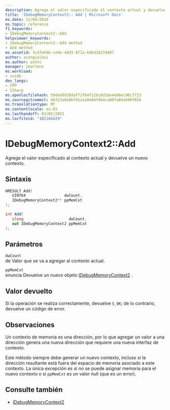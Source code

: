 ```yaml
---
description: Agrega el valor especificado al contexto actual y devuelve un nuevo contexto.
title: 'IDebugMemoryContext2:: Add | Microsoft Docs'
ms.date: 11/04/2016
ms.topic: reference
f1_keywords:
- IDebugMemoryContext2::Add
helpviewer_keywords:
- IDebugMemoryContext2::Add method
- Add method
ms.assetid: 3c47e646-ce9e-4dd3-8f1a-6dbd3827d407
author: acangialosi
ms.author: anthc
manager: jmartens
ms.workload:
- vssdk
dev_langs:
- CPP
- CSharp
ms.openlocfilehash: 59daddd38daff2f04f12bc0d1be4e06ec90cf723
ms.sourcegitcommit: 4b323a8a8bfd1a1a9e84f4b4ca88fa8da690f656
ms.translationtype: MT
ms.contentlocale: es-ES
ms.lasthandoff: 03/05/2021
ms.locfileid: "102166429"
---
```

# <a name="idebugmemorycontext2add"></a>IDebugMemoryContext2::Add
Agrega el valor especificado al contexto actual y devuelve un nuevo contexto.

## <a name="syntax"></a>Sintaxis

```cpp
HRESULT Add( 
   UINT64                 dwCount,
   IDebugMemoryContext2** ppMemCxt
);
```

```csharp
int Add(
   ulong                    dwCount,
   out IDebugMemoryContext2 ppMemCxt
);
```

## <a name="parameters"></a>Parámetros
`dwCount`\
de Valor que se va a agregar al contexto actual.

`ppMemCxt`\
enuncia Devuelve un nuevo objeto [IDebugMemoryContext2](../../../extensibility/debugger/reference/idebugmemorycontext2.md) .

## <a name="return-value"></a>Valor devuelto
 Si la operación se realiza correctamente, devuelve `S_OK`; de lo contrario, devuelve un código de error.

## <a name="remarks"></a>Observaciones
 Un contexto de memoria es una dirección, por lo que agregar un valor a una dirección genera una nueva dirección que requiere una nueva interfaz de contexto.

 Este método siempre debe generar un nuevo contexto, incluso si la dirección resultante está fuera del espacio de memoria asociado a este contexto. La única excepción es si no se puede asignar memoria para el nuevo contexto o si `ppMemCxt` es un valor null (que es un error).

## <a name="see-also"></a>Consulte también
- [IDebugMemoryContext2](../../../extensibility/debugger/reference/idebugmemorycontext2.md)
